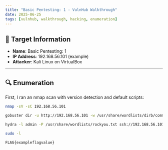 ```yaml
---
title: "Basic Pentesting: 1 - VulnHub Walkthrough"
date: 2025-06-25
tags: [vulnhub, walkthrough, hacking, enumeration]
---
```


## 🎯 Target Information

- **Name**: Basic Pentesting: 1
- **IP Address**: 192.168.56.101 (example)
- **Attacker**: Kali Linux on VirtualBox

---

## 🔍 Enumeration

First, I ran an nmap scan with version detection and default scripts:

```bash
nmap -sV -sC 192.168.56.101

gobuster dir -u http://192.168.56.101 -w /usr/share/wordlists/dirb/common.txt

hydra -l admin -P /usr/share/wordlists/rockyou.txt ssh://192.168.56.101

sudo -l

FLAG{exampleflagvalue}
